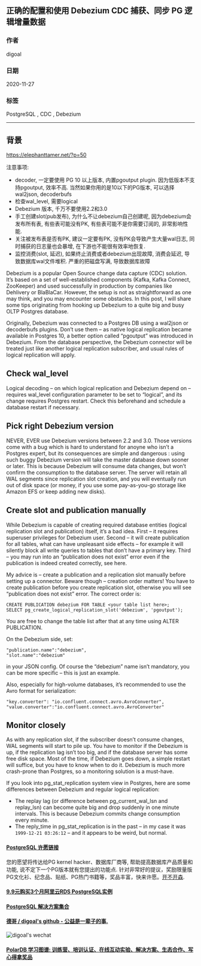 ## 正确的配置和使用 Debezium CDC 捕获、同步 PG 逻辑增量数据   
    
### 作者    
digoal    
    
### 日期    
2020-11-27    
    
### 标签    
PostgreSQL , CDC , Debezium  
    
----    
    
## 背景    
https://elephanttamer.net/?p=50  
  
注意事项:  
- decoder, 一定要使用 PG 10 以上版本, 内置pgoutput plugin.  因为低版本不支持pgoutput, 效率不高.     当然如果你用的是10以下的PG版本, 可以选择wal2json, decoderbufs   
- 检查wal_level, 需要logical  
- Debezium 版本, 千万不要使用2.2和3.0   
- 手工创建slot(pub发布), 为什么不让debezium自己创建呢, 因为debezium会发布所有表, 有些表可能没有PK, 有些表可能不是你需要订阅的, 非常影响性能.   
- 关注被发布表是否有PK, 建议一定要有PK, 没有PK会导致产生大量wal日志, 同时捕获的日志量也会暴增, 在下游也不能很有效率地恢复.   
- 监控消费(slot, 延迟), 如果终止消费或者debezium出现故障, 消费会延迟, 导致数据库wal文件堆积. 严重的把磁盘写满, 导致数据库故障  
  
Debezium is a popular Open Source change data capture (CDC) solution. It’s based on a set of well-established components (Kafka, Kafka Connect, ZooKeeper) and used successfully in production by companies like Dehlivery or BlaBlaCar. However, the setup is not as straightforward as one may think, and you may encounter some obstacles. In this post, I will share some tips originating from hooking up Debezium to a quite big and busy OLTP Postgres database.  
  
Originally, Debezium was connected to a Postgres DB using a wal2json or decoderbufs plugins. Don’t use them – as native logical replication became available in Postgres 10, a better option called “pgoutput” was introduced in Debezium. From the database perspective, the Debezium connector will be treated just like another logical replication subscriber, and usual rules of logical replication will apply.  
  
## Check wal_level  
Logical decoding – on which logical replication and Debezium depend on – requires wal_level configuration parameter to be set to “logical”, and its change requires Postgres restart. Check this beforehand and schedule a database restart if necessary.  
  
## Pick right Debezium version  
NEVER, EVER use Debezium versions between 2.2 and 3.0. Those versions come with a bug which is hard to understand for anoyne who isn’t a Postgres expert, but its consequences are simple and dangerous : using such buggy Debezium version will take the master database down sooner or later. This is because Debezium will consume data changes, but won’t confirm the consumption to the database server. The server will retain all WAL segments since replication slot creation, and you will eventually run out of disk space (or money, if you use some pay-as-you-go storage like Amazon EFS or keep adding new disks).  
  
## Create slot and publication manually  
While Debezium is capable of creating required database entities (logical replication slot and publication) itself, it’s a bad idea. First – it requires superuser privileges for Debezium user. Second – it will create publication for all tables, what can have unpleasant side effects – for example it will silently block all write queries to tables that don’t have a primary key. Third – you may run into an “publication does not exist” error even if the publication is indeed created correctly, see here.  
  
My advice is – create a publication and a replication slot manually before setting up a connector. Beware though – creation order matters! You have to create publication before you create replication slot, otherwise you will see “publication does not exist” error. The correct order is:  
  
```  
CREATE PUBLICATION debezium FOR TABLE <your table list here>;  
SELECT pg_create_logical_replication_slot('debezium', 'pgoutput');  
```  
  
You are free to change the table list after that at any time using ALTER PUBLICATION.  
  
On the Debezium side, set:  
  
```  
"publication.name":"debezium",  
"slot.name":"debezium"  
```  
  
in your JSON config. Of course the “debezium” name isn’t mandatory, you can be more specific – this is just an example.  
  
Also, especially for high-volume databases, it’s recommended to use the Avro format for serialization:  
  
```  
"key.converter": "io.confluent.connect.avro.AvroConverter",  
"value.converter":"io.confluent.connect.avro.AvroConverter"  
```  
  
## Monitor closely  
As with any replication slot, if the subscriber doesn’t consume changes, WAL segments will start to pile up. You have to monitor if the Debezium is up, if the replication lag isn’t too big, and if the database server has some free disk space. Most of the time, if Debezium goes down, a simple restart will suffice, but you have to know when to do it. Debezium is much more crash-prone than Postgres, so a monitoring solution is a must-have.  
  
If you look into pg_stat_replication system view in Postgres, here are some differences between Debezium and regular logical replication:  
  
- The replay lag (or difference between pg_current_wal_lsn and replay_lsn) can become quite big and drop suddenly in one minute intervals. This is because Debezium commits change consumption every minute.  
- The reply_time in pg_stat_replication is in the past – in my case it was ```1999-12-21 03:26:12``` – and it appears to be weird, but normal.  
  
  
#### [PostgreSQL 许愿链接](https://github.com/digoal/blog/issues/76 "269ac3d1c492e938c0191101c7238216")
您的愿望将传达给PG kernel hacker、数据库厂商等, 帮助提高数据库产品质量和功能, 说不定下一个PG版本就有您提出的功能点. 针对非常好的提议，奖励限量版PG文化衫、纪念品、贴纸、PG热门书籍等，奖品丰富，快来许愿。[开不开森](https://github.com/digoal/blog/issues/76 "269ac3d1c492e938c0191101c7238216").  
  
  
#### [9.9元购买3个月阿里云RDS PostgreSQL实例](https://www.aliyun.com/database/postgresqlactivity "57258f76c37864c6e6d23383d05714ea")
  
  
#### [PostgreSQL 解决方案集合](https://yq.aliyun.com/topic/118 "40cff096e9ed7122c512b35d8561d9c8")
  
  
#### [德哥 / digoal's github - 公益是一辈子的事.](https://github.com/digoal/blog/blob/master/README.md "22709685feb7cab07d30f30387f0a9ae")
  
  
![digoal's wechat](../pic/digoal_weixin.jpg "f7ad92eeba24523fd47a6e1a0e691b59")
  
  
#### [PolarDB 学习图谱: 训练营、培训认证、在线互动实验、解决方案、生态合作、写心得拿奖品](https://www.aliyun.com/database/openpolardb/activity "8642f60e04ed0c814bf9cb9677976bd4")
  
